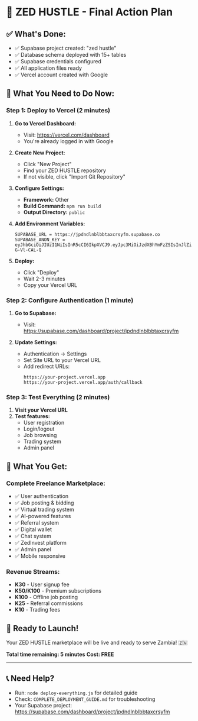 # 🎯 ZED HUSTLE - Final Action Plan

## ✅ **What's Done:**
- ✅ Supabase project created: "zed hustle"
- ✅ Database schema deployed with 15+ tables
- ✅ Supabase credentials configured
- ✅ All application files ready
- ✅ Vercel account created with Google

## 🚀 **What You Need to Do Now:**

### **Step 1: Deploy to Vercel (2 minutes)**

1. **Go to Vercel Dashboard:**
   - Visit: https://vercel.com/dashboard
   - You're already logged in with Google

2. **Create New Project:**
   - Click "New Project"
   - Find your ZED HUSTLE repository
   - If not visible, click "Import Git Repository"

3. **Configure Settings:**
   - **Framework:** Other
   - **Build Command:** `npm run build`
   - **Output Directory:** `public`

4. **Add Environment Variables:**
   ```
   SUPABASE_URL = https://jpdndlnblbbtaxcrsyfm.supabase.co
   SUPABASE_ANON_KEY = eyJhbGciOiJIUzI1NiIsInR5cCI6IkpXVCJ9.eyJpc3MiOiJzdXBhYmFzZSIsInJlZiI6ImpwZG5kbG5ibGJidGF4Y3JzeWZtIiwicm9sZSI6ImFub24iLCJpYXQiOjE3NTQ0MzMzNDEsImV4cCI6MjA3MDAwOTM0MX0.jJKRrinjTqoI5azn1YYRXyVYSKfLYJ1M-G-Vl-CAL-Q
   ```

5. **Deploy:**
   - Click "Deploy"
   - Wait 2-3 minutes
   - Copy your Vercel URL

### **Step 2: Configure Authentication (1 minute)**

1. **Go to Supabase:**
   - Visit: https://supabase.com/dashboard/project/jpdndlnblbbtaxcrsyfm

2. **Update Settings:**
   - Authentication → Settings
   - Set Site URL to your Vercel URL
   - Add redirect URLs:
     ```
     https://your-project.vercel.app
     https://your-project.vercel.app/auth/callback
     ```

### **Step 3: Test Everything (2 minutes)**

1. **Visit your Vercel URL**
2. **Test features:**
   - User registration
   - Login/logout
   - Job browsing
   - Trading system
   - Admin panel

## 🎉 **What You Get:**

### **Complete Freelance Marketplace:**
- ✅ User authentication
- ✅ Job posting & bidding
- ✅ Virtual trading system
- ✅ AI-powered features
- ✅ Referral system
- ✅ Digital wallet
- ✅ Chat system
- ✅ ZedInvest platform
- ✅ Admin panel
- ✅ Mobile responsive

### **Revenue Streams:**
- **K30** - User signup fee
- **K50/K100** - Premium subscriptions
- **K100** - Offline job posting
- **K25** - Referral commissions
- **K10** - Trading fees

## 🚀 **Ready to Launch!**

Your ZED HUSTLE marketplace will be live and ready to serve Zambia! 🇿🇲

**Total time remaining: 5 minutes**
**Cost: FREE**

---

## 📞 **Need Help?**
- Run: `node deploy-everything.js` for detailed guide
- Check: `COMPLETE_DEPLOYMENT_GUIDE.md` for troubleshooting
- Your Supabase project: https://supabase.com/dashboard/project/jpdndlnblbbtaxcrsyfm 